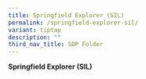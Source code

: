 ```yaml
---
title: Springfield Explorer (SIL)
permalink: /springfield-explorer-sil/
variant: tiptap
description: ""
third_nav_title: SDP Folder
---
```

<p><strong>Springfield Explorer (SIL)</strong>
</p>